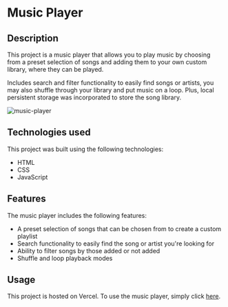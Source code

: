 # Music Player

## Description
This project is a music player that allows you to play music by choosing from a preset selection of songs and adding them to your own custom library, where they can be played.

Includes search and filter functionality to easily find songs or artists, you may also shuffle through your library and put music on a loop. Plus, local persistent storage was incorporated to store the song library.

![music-player](https://github.com/LA-248/music-player/assets/104241771/daa59d6e-a944-4c81-b6d4-33379afd64fc)

## Technologies used
This project was built using the following technologies:

- HTML
- CSS
- JavaScript

## Features
The music player includes the following features:

- A preset selection of songs that can be chosen from to create a custom playlist
- Search functionality to easily find the song or artist you're looking for
- Ability to filter songs by those added or not added
- Shuffle and loop playback modes

## Usage
This project is hosted on Vercel. To use the music player, simply click [here](https://try-music-player.vercel.app/).
